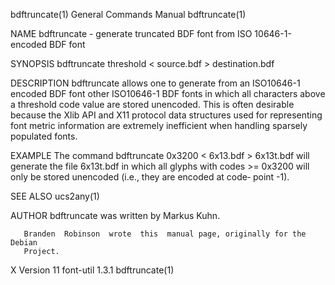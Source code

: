 bdftruncate(1)             General Commands Manual             bdftruncate(1)

NAME
       bdftruncate - generate truncated BDF font from ISO 10646-1-encoded BDF
       font

SYNOPSIS
       bdftruncate threshold < source.bdf > destination.bdf

DESCRIPTION
       bdftruncate allows one to generate from an ISO10646-1 encoded BDF font
       other  ISO10646-1  BDF fonts in which all characters above a threshold
       code value are stored unencoded.  This is often desirable because  the
       Xlib  API  and X11 protocol data structures used for representing font
       metric information are extremely inefficient  when  handling  sparsely
       populated fonts.

EXAMPLE
       The command
              bdftruncate 0x3200 < 6x13.bdf > 6x13t.bdf
       will  generate  the  file  6x13t.bdf in which all glyphs with codes >=
       0x3200 will only be stored unencoded (i.e., they are encoded at  code‐
       point -1).

SEE ALSO
       ucs2any(1)

AUTHOR
       bdftruncate was written by Markus Kuhn.

       Branden  Robinson  wrote  this  manual page, originally for the Debian
       Project.

X Version 11                   font-util 1.3.1                 bdftruncate(1)
